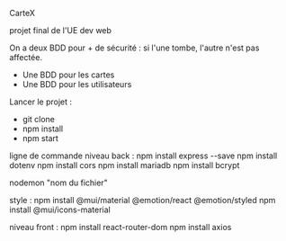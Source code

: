 CarteX

projet final de l'UE dev web

On a deux BDD pour + de sécurité : si l'une tombe, l'autre n'est pas affectée.

- Une BDD pour les cartes
- Une BDD pour les utilisateurs

Lancer le projet :

- git clone
- npm install
- npm start

ligne de commande
niveau back :
npm install express --save
npm install dotenv
npm install cors
npm install mariadb
npm install bcrypt

nodemon "nom du fichier"

style :
npm install @mui/material @emotion/react @emotion/styled
npm install @mui/icons-material

niveau front :
npm install react-router-dom
npm install axios
